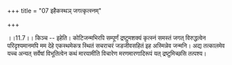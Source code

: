 +++
title = "07 इहैकस्थञ् जगत्कृत्स्नम्"

+++
  
  
।।11.7।। किञ्च -- इहेति। कोटिजन्मभिरपि सम्पूर्णं द्रष्टुमशक्यं कृत्स्नं
समस्तं जगत् विरुद्धत्वेन परिदृश्यमानमपि मम देहे एकस्थमेकत्र स्थितं
सचराचरं जडजीवसहितं इह अस्मिन्नेव जन्मनि। अद्य तत्कालमेव यच्च अन्यत्
सर्वेषां विभूतित्वेन कथं मारयामीति विचारेण मरणमारणादिरूपं यत्
द्रष्टुमिच्छसि तत्पश्य।  
  
